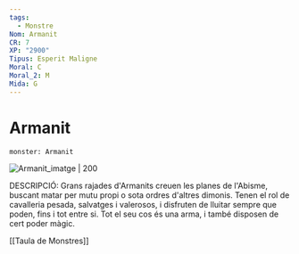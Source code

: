```yaml
---
tags:
  - Monstre
Nom: Armanit
CR: 7
XP: "2900"
Tipus: Esperit Maligne
Moral: C
Moral_2: M
Mida: G
---
```

# Armanit

```statblock
monster: Armanit
```

![Armanit_imatge | 200](https://static.wikia.nocookie.net/forgottenrealms/images/9/91/Armanite.png/revision/latest?cb&#x3D;20190204173250)

DESCRIPCIÓ: 
Grans rajades d'Armanits creuen les planes de l'Abisme, buscant matar per mutu propi o sota ordres d'altres dimonis. Tenen el rol de cavalleria pesada, salvatges i valerosos, i disfruten de lluitar sempre que poden, fins i tot entre si. Tot el seu cos és una arma, i també disposen de cert poder màgic.

[[Taula de Monstres]]
